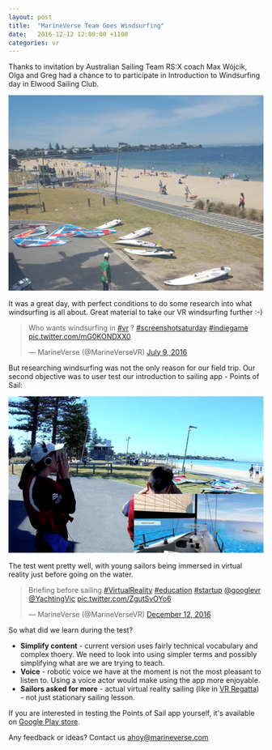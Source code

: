 ```yaml
---
layout: post
title:  "MarineVerse Team Goes Windsurfing"
date:   2016-12-12 12:00:00 +1100
categories: vr
---
```


Thanks to invitation by Australian Sailing Team RS:X coach Max Wójcik, Olga and Greg had a chance to to participate in Introduction to Windsurfing day in Elwood Sailing Club.

<img src="/assets/windsurfingmax.jpg" style="margin-left: auto; margin-right: auto;"/>

It was a great day, with perfect conditions to do some research into what windsurfing is all about. Great material to take our VR windsurfing further :-)
<!--more-->
<blockquote class="twitter-tweet" data-lang="en"><p lang="en" dir="ltr">Who wants windsurfing in <a href="https://twitter.com/hashtag/vr?src=hash">#vr</a> ? <a href="https://twitter.com/hashtag/screenshotsaturday?src=hash">#screenshotsaturday</a> <a href="https://twitter.com/hashtag/indiegame?src=hash">#indiegame</a> <a href="https://t.co/mG0KONDXX0">pic.twitter.com/mG0KONDXX0</a></p>&mdash; MarineVerse (@MarineVerseVR) <a href="https://twitter.com/MarineVerseVR/status/751741420466216960">July 9, 2016</a></blockquote>
<script async src="//platform.twitter.com/widgets.js" charset="utf-8"></script>

But researching windsurfing was not the only reason for our field trip. Our second objective was to user test our introduction to sailing app - Points of Sail:

<img src="/assets/pointsofsailcardboard.jpg" style="margin-left: auto; margin-right: auto;"/>

The test went pretty well, with young sailors being immersed in virtual reality just before going on the water.

<blockquote class="twitter-tweet" data-lang="en"><p lang="en" dir="ltr">Briefing before sailing <a href="https://twitter.com/hashtag/VirtualReality?src=hash">#VirtualReality</a> <a href="https://twitter.com/hashtag/education?src=hash">#education</a> <a href="https://twitter.com/hashtag/startup?src=hash">#startup</a> <a href="https://twitter.com/googlevr">@googlevr</a> <a href="https://twitter.com/YachtingVic">@YachtingVic</a> <a href="https://t.co/ZgutSvOYo6">pic.twitter.com/ZgutSvOYo6</a></p>&mdash; MarineVerse (@MarineVerseVR) <a href="https://twitter.com/MarineVerseVR/status/808266343535386624">December 12, 2016</a></blockquote>
<script async src="//platform.twitter.com/widgets.js" charset="utf-8"></script>

So what did we learn during the test?

  * **Simplify content** - current version uses fairly technical vocabulary and complex thoery. We need to look into using simpler terms and possibly simplifying what are we are trying to teach.
  * **Voice** - robotic voice we have at the moment is not the most pleasant to listen to. Using a voice actor would make using the app more enjoyable.
  * **Sailors asked for more** - actual virtual reality sailing (like in [VR Regatta](http://store.steampowered.com/app/468240)) - not just stationary sailing lesson.

If you are interested in testing the Points of Sail app yourself, it's available on [Google Play store](https://play.google.com/store/apps/details?id=com.marineverse.pointofsail&hl=en).

Any feedback or ideas? Contact us ahoy@marineverse.com
